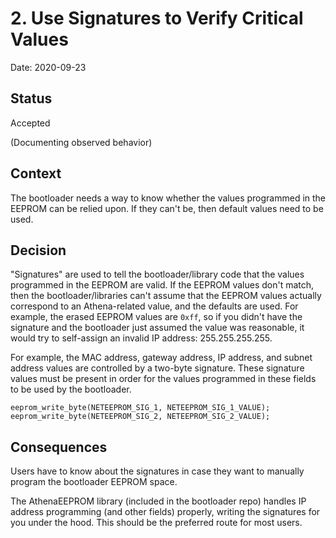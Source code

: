# 2. Use Signatures to Verify Critical Values

Date: 2020-09-23

## Status

Accepted 

(Documenting observed behavior)

## Context

The bootloader needs a way to know whether the values programmed in the EEPROM can be relied upon. If they can't be, then default values need to be used.

## Decision

"Signatures" are used to tell the bootloader/library code that the values programmed in the EEPROM are valid. If the EEPROM values don't match, then the bootloader/libraries can't assume that the EEPROM values actually correspond to an Athena-related value, and the defaults are used. For example, the erased EEPROM values are `0xff`, so if you didn't have the signature and the bootloader just assumed the value was reasonable, it would try to self-assign an invalid IP address: 255.255.255.255.

For example, the MAC address, gateway address, IP address, and subnet address values are controlled by a two-byte signature. These signature values must be present in order for the values programmed in these fields to be used by the bootloader.

```
eeprom_write_byte(NETEEPROM_SIG_1, NETEEPROM_SIG_1_VALUE);
eeprom_write_byte(NETEEPROM_SIG_2, NETEEPROM_SIG_2_VALUE);
```

## Consequences

Users have to know about the signatures in case they want to manually program the bootloader EEPROM space.

The AthenaEEPROM library (included in the bootloader repo) handles IP address programming (and other fields) properly, writing the signatures for you under the hood. This should be the preferred route for most users.
